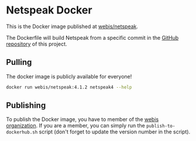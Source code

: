 # Netspeak Docker

This is the Docker image published at [webis/netspeak](https://hub.docker.com/r/webis/netspeak/tags?page=1&ordering=last_updated).

The Dockerfile will build Netspeak from a specific commit in the [GitHub repository](https://github.com/netspeak/netspeak4-application-cpp) of this project.

## Pulling

The docker image is publicly available for everyone!

```bash
docker run webis/netspeak:4.1.2 netspeak4 --help
```

## Publishing

To publish the Docker image, you have to member of the [webis organization](https://hub.docker.com/u/webis). If you are a member, you can simply run the `publish-to-dockerhub.sh` script (don't forget to update the version number in the script).
